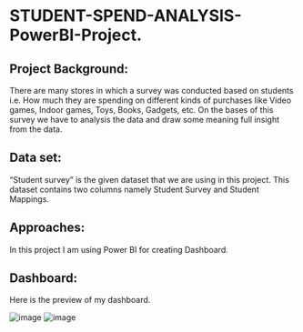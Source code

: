 # STUDENT-SPEND-ANALYSIS-PowerBI-Project.
## Project Background:
   There are many stores in which a survey was conducted based on students i.e.  How much they are spending on different kinds of purchases like Video games, Indoor games, Toys, Books, Gadgets, etc. On the bases of this survey we have to analysis the data and draw some meaning full insight from the data. 
 ## Data set:  
   “Student survey” is the given dataset that we are using in this project. This dataset contains two columns namely Student Survey and Student Mappings.
 ## Approaches:
   In this project I am using Power BI for creating Dashboard.
 ## Dashboard:
   Here is the preview of my dashboard.
   
   ![image](https://user-images.githubusercontent.com/97364958/185900027-2923ecc2-b90f-4a15-8659-82f554da3f8f.png)
![image](https://user-images.githubusercontent.com/97364958/185900177-1dd2ac32-d5d7-4333-84c1-8895669ab3c4.png) 
